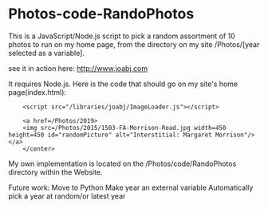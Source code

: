 # Photos-code-RandoPhotos

This is a JavaScript/Node.js script to pick a random assortment of 10 photos to run on my home page, from the directory on my site /Photos/[year selected as a variable]. 

see it in action here: http://www.joabj.com

It requires Node.js. Here is the code that should go on my site's home page(index.html):

		<script src="/libraries/joabj/ImageLoader.js"></script>
    
    	<a href=/Photos/2019>
		<img src=/Photos/2015/1503-FA-Morrison-Road.jpg width=450 height=450 id="randomPicture" alt="Interstitial: Margaret Morrison"/></a>
		</center>


My own implementation is located on the /Photos/code/RandoPhotos directory within the Website.


Future work:
    Move to Python
    Make year an external variable
    Automatically pick a year at random/or latest year
